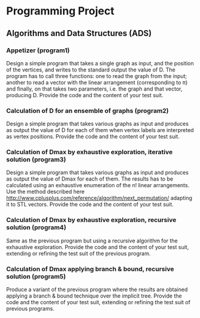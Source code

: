 # Programming Project
## Algorithms and Data Structures (ADS)

### Appetizer (program1)
Design a simple program that takes a single graph as input, and the position of the vertices, and writes to the standard output the value of D. The program has to call three functions: one to read the graph from the input; another to read a vector with the linear arrangement (corresponding to π) and finally, on that takes two parameters, i.e. the graph and that vector, producing D. Provide the code and the content of your test suit. 


### Calculation of D for an ensemble of graphs (program2)
Design a simple program that takes various graphs as input and produces as output the value of D for each of them when vertex labels are interpreted as vertex positions. Provide the code and the content of your test suit. 


### Calculation of Dmax by exhaustive exploration, iterative solution (program3)
Design a simple program that takes various graphs as input and produces as output the value of Dmax for each of them. The results has to be calculated using an exhaustive enumeration of the n! linear arrangements. Use the method described here http://www.cplusplus.com/reference/algorithm/next_permutation/ adapting it to STL vectors. Provide the code and the content of your test suit.


### Calculation of Dmax by exhaustive exploration, recursive solution (program4)
Same as the previous program but using a recursive algorithm for the exhaustive exploration. Provide the code and the content of your test suit, extending or refining the test suit of the previous program.


### Calculation of Dmax applying branch & bound, recursive solution (program5)
Produce a variant of the previous program where the results are obtained applying a branch & bound technique over the implicit tree. Provide the code and the content of your test suit, extending or refining the test suit of previous programs.

